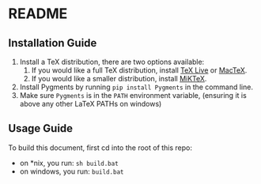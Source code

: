 # README

## Installation Guide

1. Install a TeX distribution, there are two options available:
    1. If you would like a full TeX distribution, install [TeX Live](https://www.tug.org/texlive/) or [MacTeX](https://www.tug.org/mactex/).
    2. If you would like a smaller distribution, install [MiKTeX](https://miktex.org/).
2. Install Pygments by running `pip install Pygments` in the command line. 
3. Make sure `Pygments` is in the `PATH` environment variable, (ensuring it is above any other LaTeX PATHs on windows)

## Usage Guide

To build this document, first cd into the root of this repo:
- on \*nix, you run: `sh build.bat`
- on windows, you run: `build.bat`

